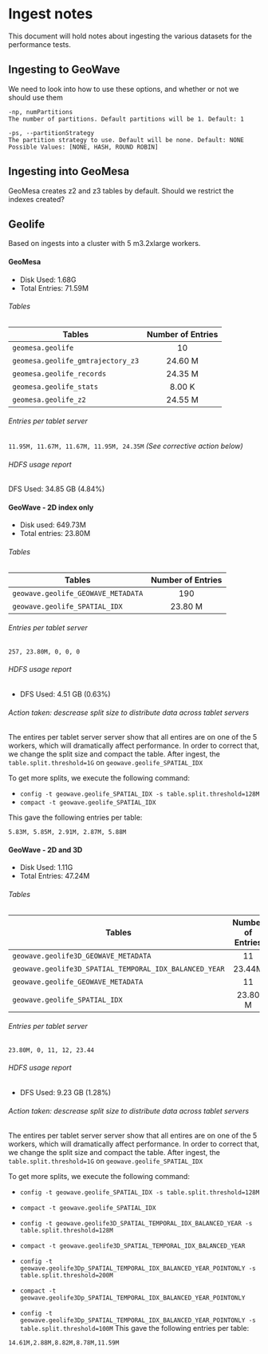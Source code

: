 # Ingest notes

This document will hold notes about ingesting the various datasets for the performance tests.

## Ingesting to GeoWave

We need to look into how to use these options, and whether or not we should use them

```
-np, numPartitions
The number of partitions. Default partitions will be 1. Default: 1

-ps, --partitionStrategy
The partition strategy to use. Default will be none. Default: NONE Possible Values: [NONE, HASH, ROUND ROBIN]
```

## Ingesting into GeoMesa

GeoMesa creates z2 and z3 tables by default. Should we restrict the indexes created?

## Geolife

Based on ingests into a cluster with 5 m3.2xlarge workers.

#### GeoMesa

- Disk Used:      1.68G
- Total Entries: 71.59M

###### Tables

| Tables                                | Number of Entries |
| ------------------------------------- |:-----------------:|
| `geomesa.geolife`                     |        10         |
| `geomesa.geolife_gmtrajectory_z3`     |    24.60 M        |
| `geomesa.geolife_records`             |    24.35 M        |
| `geomesa.geolife_stats`               |     8.00 K        |
| `geomesa.geolife_z2`                  |    24.55 M        |

###### Entries per tablet server

`11.95M, 11.67M, 11.67M, 11.95M, 24.35M`
_(See corrective action below)_

###### HDFS usage report

DFS Used: 34.85 GB (4.84%)

#### GeoWave - 2D index only

- Disk used: 649.73M
- Total entries: 23.80M

###### Tables

| Tables                                | Number of Entries |
| ------------------------------------- |:-----------------:|
| `geowave.geolife_GEOWAVE_METADATA`    |        190        |
| `geowave.geolife_SPATIAL_IDX`         |    23.80 M        |

###### Entries per tablet server

`257, 23.80M, 0, 0, 0`

###### HDFS usage report

- DFS Used: 4.51 GB (0.63%)

###### Action taken: descrease split size to distribute data across tablet servers

The entires per tablet server server show that all entires are on one of the 5 workers,
which will dramatically affect performance. In order to correct that,
we change the split size and compact the table. After ingest, the `table.split.threshold=1G` on `geowave.geolife_SPATIAL_IDX`

To get more splits, we execute the following command:
- `config -t geowave.geolife_SPATIAL_IDX -s table.split.threshold=128M`
- `compact -t geowave.geolife_SPATIAL_IDX`

This gave the following entries per table:

`5.83M, 5.85M, 2.91M, 2.87M, 5.88M`

#### GeoWave - 2D and 3D

- Disk Used: 1.11G
- Total Entries: 47.24M

###### Tables

| Tables                                                 | Number of Entries |
| -------------------------------------                  |:-----------------:|
| `geowave.geolife3D_GEOWAVE_METADATA`                   |        11         |
| `geowave.geolife3D_SPATIAL_TEMPORAL_IDX_BALANCED_YEAR` |      23.44M       |
| `geowave.geolife_GEOWAVE_METADATA`                     |        11         |
| `geowave.geolife_SPATIAL_IDX`                          |      23.80 M      |

###### Entries per tablet server

`23.80M, 0, 11, 12, 23.44`

###### HDFS usage report

- DFS Used: 9.23 GB (1.28%)

###### Action taken: descrease split size to distribute data across tablet servers

The entires per tablet server server show that all entires are on one of the 5 workers,
which will dramatically affect performance. In order to correct that,
we change the split size and compact the table. After ingest, the `table.split.threshold=1G` on `geowave.geolife_SPATIAL_IDX`

To get more splits, we execute the following command:
- `config -t geowave.geolife_SPATIAL_IDX -s table.split.threshold=128M`
- `compact -t geowave.geolife_SPATIAL_IDX`
- `config -t geowave.geolife3D_SPATIAL_TEMPORAL_IDX_BALANCED_YEAR -s table.split.threshold=128M`
- `compact -t geowave.geolife3D_SPATIAL_TEMPORAL_IDX_BALANCED_YEAR`

- `config -t geowave.geolife3Dp_SPATIAL_TEMPORAL_IDX_BALANCED_YEAR_POINTONLY -s table.split.threshold=200M`
- `compact -t geowave.geolife3Dp_SPATIAL_TEMPORAL_IDX_BALANCED_YEAR_POINTONLY`
- `config -t geowave.geolife3Dp_SPATIAL_TEMPORAL_IDX_BALANCED_YEAR_POINTONLY -s table.split.threshold=100M`
This gave the following entries per table:

`14.61M,2.88M,8.82M,8.78M,11.59M`
